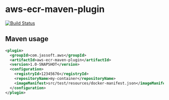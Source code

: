 # aws-ecr-maven-plugin
[![Build Status](https://travis-ci.org/JassoftLtd/aws-ecr-maven-plugin.svg)](https://travis-ci.org/JassoftLtd/aws-ecr-maven-plugin)

## Maven usage

```xml
<plugin>
  <groupId>com.jassoft.aws</groupId>
  <artifactId>aws-ecr-maven-plugin</artifactId>
  <version>1.0-SNAPSHOT</version>
  <configuration>
    <registryId>12345676</registryId>
    <repositoryName>my-container</repositoryName>
    <imageManifest>src/test/resources/docker-manifest.json</imageManifest>
  </configuration>
</plugin>
```